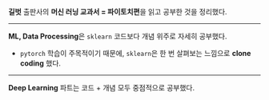 **길벗** 출판사의 **머신 러닝 교과서 = 파이토치편**을 읽고 공부한 것을 정리했다.

___

**ML, Data Processing**은 `sklearn` 코드보다 개념 위주로 자세히 공부했다.

- `pytorch` 학습이 주목적이기 때문에, `sklearn`은 한 번 살펴보는 느낌으로 **clone coding** 했다.


___
**Deep Learning** 파트는 코드 + 개념 모두 중점적으로 공부했다. 
